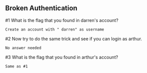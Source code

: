 ## Broken Authentication

#1 What is the flag that you found in darren's account? 
```
Create an account with " darren" as username 
```

#2 Now try to do the same trick and see if you can login as arthur.
```
No answer needed
```

#3 What is the flag that you found in arthur's account?
```
Same as #1
```